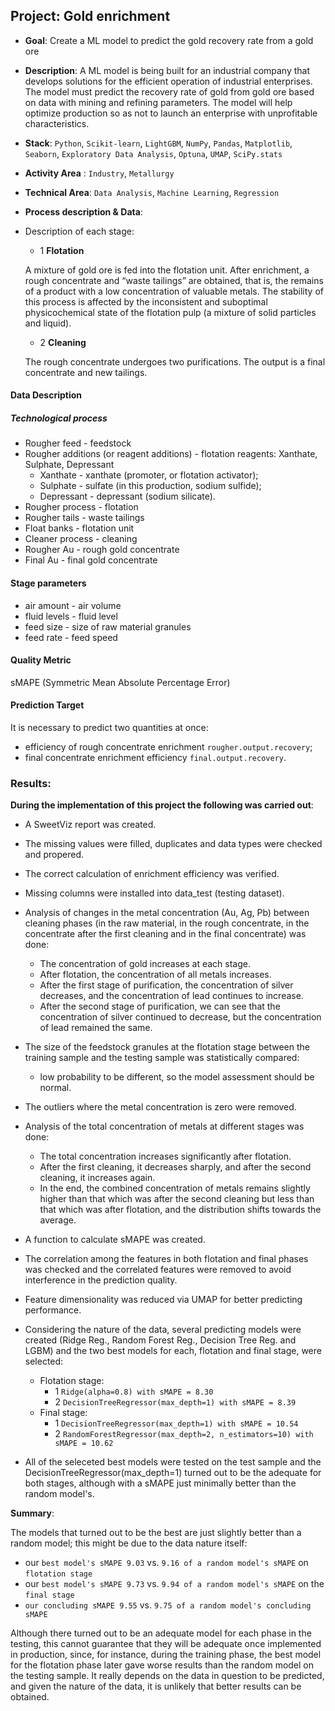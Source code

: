 ## Project: Gold enrichment
* **Goal**: 
Create a ML model to predict the gold recovery rate from a gold ore
* **Description**:
A ML model is being built for an industrial company that develops solutions for the efficient operation of industrial enterprises. The model must predict the recovery rate of gold from gold ore based on data with mining and refining parameters. The model will help optimize production so as not to launch an enterprise with unprofitable characteristics.
* **Stack**: 
`Python`, `Scikit-learn`, `LightGBM`, `NumPy`, `Pandas`, `Matplotlib`, `Seaborn`, `Exploratory Data Analysis`, `Optuna`, `UMAP`, `SciPy.stats`
* **Activity Area** :
`Industry`, `Metallurgy`
* **Technical Area**:
`Data Analysis`, `Machine Learning`, `Regression`

* **Process description & Data**:
  
- Description of each stage:
  - 1 **Flotation**
       
  A mixture of gold ore is fed into the flotation unit. After enrichment, a rough concentrate and “waste tailings” are obtained, that is, the remains of a product with a low concentration of valuable metals.
  The stability of this process is affected by the inconsistent and suboptimal physicochemical state of the flotation pulp (a mixture of solid particles and liquid).
  
  - 2 **Cleaning**
       
  The rough concentrate undergoes two purifications. The output is a final concentrate and new tailings.

#### Data Description
##### Technological process
- Rougher feed - feedstock
- Rougher additions (or reagent additions) - flotation reagents: Xanthate, Sulphate, Depressant
  - Xanthate - xanthate (promoter, or flotation activator);
  - Sulphate - sulfate (in this production, sodium sulfide);
  - Depressant - depressant (sodium silicate).
- Rougher process - flotation
- Rougher tails - waste tailings
- Float banks - flotation unit
- Cleaner process - cleaning
- Rougher Au - rough gold concentrate
- Final Au - final gold concentrate
#### Stage parameters
- air amount - air volume
- fluid levels - fluid level
- feed size - size of raw material granules
- feed rate - feed speed

#### Quality Metric
sMAPE (Symmetric Mean Absolute Percentage Error)

#### Prediction Target
It is necessary to predict two quantities at once:
- efficiency of rough concentrate enrichment `rougher.output.recovery`;
- final concentrate enrichment efficiency `final.output.recovery`.

### Results:
**During the implementation of this project the following was carried out**:

- A SweetViz report was created.
- The missing values were filled, duplicates and data types were checked and propered.
- The correct calculation of enrichment efficiency was verified.
- Missing columns were installed into data_test (testing dataset).
- Analysis of changes in the metal concentration (Au, Ag, Pb) between cleaning phases (in the raw material, in the rough concentrate, in the concentrate after the first cleaning and in the final concentrate) was done:
  - The concentration of gold increases at each stage.
  - After flotation, the concentration of all metals increases.
  - After the first stage of purification, the concentration of silver decreases, and the concentration of lead continues to increase.
  - After the second stage of purification, we can see that the concentration of silver continued to decrease, but the concentration of lead remained the same.
- The size of the feedstock granules at the flotation stage between the training sample and the testing sample was statistically compared:
  - low probability to be different, so the model assessment should be normal.
- The outliers where the metal concentration is zero were removed.
- Analysis of the total concentration of metals at different stages was done:
  - The total concentration increases significantly after flotation.
  - After the first cleaning, it decreases sharply, and after the second cleaning, it increases again.
  - In the end, the combined concentration of metals remains slightly higher than that which was after the second cleaning but less than that which was after flotation, and the distribution shifts towards the average.
- A function to calculate sMAPE was created.
- The correlation among the features in both flotation and final phases was checked and the correlated features were removed to avoid interference in the prediction quality.
- Feature dimensionality was reduced via UMAP for better predicting performance.
- Considering the nature of the data, several predicting models were created (Ridge Reg., Random Forest Reg., Decision Tree Reg. and LGBM) and the two best models for each, flotation and final stage, were selected:

    - Flotation stage:
      -  1 `Ridge(alpha=0.8) with sMAPE = 8.30`
      -  2 `DecisionTreeRegressor(max_depth=1) with sMAPE = 8.39`
    - Final stage:
      -  1 `DecisionTreeRegressor(max_depth=1) with sMAPE = 10.54`
      -  2 `RandomForestRegressor(max_depth=2, n_estimators=10) with sMAPE = 10.62`
- All of the seleceted best models were tested on the test sample and the DecisionTreeRegressor(max_depth=1) turned out to be the adequate for both stages, although with a sMAPE just minimally better than the random model's.

**Summary**:

The models that turned out to be the best are just slightly better than a random model; this might be due to the data nature itself:
- our `best model's sMAPE 9.03` vs. `9.16 of a random model's sMAPE` on `flotation stage`
- our `best model's sMAPE 9.73` vs. `9.94 of a random model's sMAPE` on the `final stage`
- `our concluding sMAPE 9.55` vs. `9.75 of a random model's concluding sMAPE`

Although there turned out to be an adequate model for each phase in the testing, this cannot guarantee that they will be adequate once implemented in production, since, for instance, during the training phase, the best model for the flotation phase later gave worse results than the random model on the testing sample. It really depends on the data in question to be predicted, and given the nature of the data, it is unlikely that better results can be obtained.
